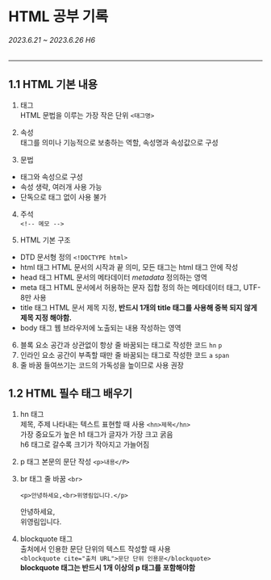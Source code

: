 # HTML 공부 기록
  ###### 2023.6.21 ~ 2023.6.26 H6
---
## 1.1 HTML 기본 내용
1. 태그   
  HTML 문법을 이루는 가장 작은 단위 ```<태그명>```

2. 속성   
  태그를 의미나 기능적으로 보충하는 역할, 속성명과 속성값으로 구성

3. 문법
- 태그와 속성으로 구성 
- 속성 생략, 여러개 사용 가능
- 단독으로 태그 없이 사용 불가

4. 주석   
  ```<!-- 메모 --> ```

5. HTML 기본 구조
* DTD 문서형 정의
  ```<!DOCTYPE html>```
* html 태그
  HTML 문서의 시작과 끝 의미, 모든 태그는 html 태그 안에 작성
* head 태그
  HTML 문서의 메타데이터 *metadata* 정의하는 영역
* meta 태그
  HTML 문서에서 허용하는 문자 집합 정의 하는 메타데이터 태그, UTF-8만 사용
* title 태그
  HTML 문서 제목 지정, **반드시 1개의 title 태그를 사용해 중복 되지 않게 제목 지정 해야함.**
* body 태그
  웹 브라우저에 노출되는 내용 작성하는 영역

6. 블록 요소
  공간과 상관없이 항상 줄 바꿈되는 태그로 작성한 코드 ```hn``` ```p``` 
7. 인라인 요소
  공간이 부족할 때만 줄 바꿈되는 태그로 작성한 코드 ```a``` ```span```
8. 줄 바꿈 들여쓰기는 코드의 가독성을 높이므로 사용 권장
   
## 1.2 HTML 필수 태그 배우기 
1. hn 태그   
   제목, 주제 나타내는 텍스트 표현할 때 사용 ```<hn>제목</hn>```   
   가장 중요도가 높은 h1 태그가 글자가 가장 크고 굵음   
   h6 태그로 갈수록 크기가 작아지고 가늘어짐
2. p 태그
   본문의 문단 작성 ```<p>내용</P>```
3. br 태그
   줄 바꿈 ```<br>```
   
   ```<p>안녕하세요,<br>위영림입니다.</p>```
   <p>안녕하세요,<br>위영림입니다.</p>
4. blockquote 태그   
  출처에서 인용한 문단 단위의 텍스트 작성할 때 사용   
  ```<blockquote cite="출처 URL">문단 단위 인용문</blockquote>```   
  **blockquote 태그는 반드시 1개 이상의 p 태그를 포함해야함**
